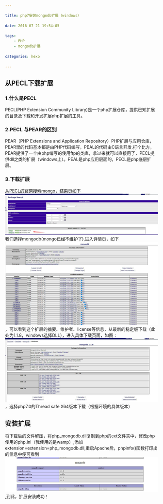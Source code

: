 ```yaml
---

title: php7安装mongodb扩展（windows）

date: 2016-07-21 19:54:05

tags: 
	- PHP
	- mongodb扩展

categories: hexo

---
```


## 从PECL下载扩展

### 1.什么是PECL

PECL(PHP Extension Community Library)是一个php扩展仓库，提供已知扩展的目录及下载和开发扩展php扩展的工具。

### 2.PECL 与PEAR的区别

PEAR（PHP Extensions and Application Repository）PHP扩展与应用仓库，PEAR里的代码基本都是由PHP代码编写，PEAL的代码由C语言开发.打个比方，PEAR提供了一个由php编写的使用ftp的类库，拿过来就可以直接用了，PECL提供dll之类的扩展（windows上）。PEAL是php应用层面的，PECL是php底层扩展。
<!-- more -->

### 3.下载扩展

从[PECL的官网](http://pecl.php.net/)搜索mongo，结果页如下
![mongo扩展搜索搜索结果页](php7安装mongodb扩展（windows）/results.jpg)
我们选择mongodb(mongo已经不维护了),进入详情页，如下
![mongodb扩展详情页](php7安装mongodb扩展（windows）/detail.jpg)，可以看到这个扩展的摘要、维护者、license等信息，从最新的稳定版下载（此处为1.1.8，windows选择DLL），进入具体下载页面，如图：
![mongodb扩展详情页](php7安装mongodb扩展（windows）/detail2.jpg)，选择php7.0的Thread safe X64版本下载（根据环境的具体版本）

## 安装扩展

将下载后的文件解压，将php_mongodb.dll复制到php的ext文件夹中，修改php使用的php.ini（我使用的是wamp）,添加extension=extension=php_mongodb.dll,重启Apache后，phpinfo()函数打印出的信息中便可看到
![phpinfo页面](php7安装mongodb扩展（windows）/phpinfo.jpg),到此，扩展安装成功！


